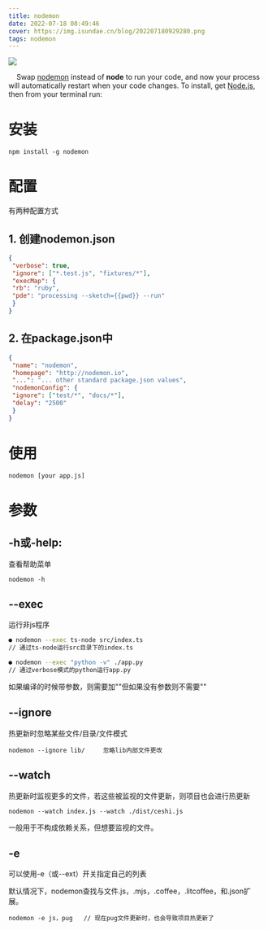 ```yaml
---
title: nodemon
date: 2022-07-18 08:49:46
cover: https://img.isundae.cn/blog/202207180929280.png
tags: nodemon
---
```


![](https://img.isundae.cn/blog/202207180929280.png)



    Swap [nodemon](https://nodemon.io/) instead of **node** to run your code, and now your process will automatically restart when your code changes. To install, get [Node.js](https://nodejs.org/), then from your terminal run:



# 安装

`npm install -g nodemon`

# 配置

有两种配置方式

## 1. 创建nodemon.json

```json
{
 "verbose": true,
 "ignore": ["*.test.js", "fixtures/*"],
 "execMap": {
 "rb": "ruby",
 "pde": "processing --sketch={{pwd}} --run"
 }
}
```

## 2. 在package.json中

```json
{
 "name": "nodemon",
 "homepage": "http://nodemon.io",
 "...": "... other standard package.json values",
 "nodemonConfig": {
 "ignore": ["test/*", "docs/*"],
 "delay": "2500"
 }
}
```

# 使用

`nodemon [your app.js]`

# 参数

## -h或-help:

查看帮助菜单

`nodemon -h`

## --exec

运行非js程序

```bash
● nodemon --exec ts-node src/index.ts 
// 通过ts-node运行src目录下的index.ts

● nodemon --exec "python -v" ./app.py 
// 通过verbose模式的python运行app.py
```

如果编译的时候带参数，则需要加""但如果没有参数则不需要""

## --ignore

热更新时忽略某些文件/目录/文件模式

`nodemon --ignore lib/     忽略lib内部文件更改`

## --watch

热更新时监视更多的文件，若这些被监视的文件更新，则项目也会进行热更新

`nodemon --watch index.js --watch ./dist/ceshi.js`

一般用于不构成依赖关系，但想要监视的文件。

## -e

可以使用-e（或--ext）开关指定自己的列表

默认情况下，nodemon查找与文件.js，.mjs，.coffee，.litcoffee，和.json扩展。

`nodemon -e js，pug   // 现在pug文件更新时，也会导致项目热更新了`
